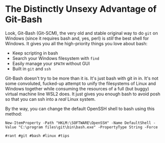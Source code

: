 # The Distinctly Unsexy Advantage of Git-Bash

Look, Git-Bash (Git-SCM), the very old and stable original way to do
`git` on Windows (since it requires bash and, yes, perl) is *still* the
best shell for Windows. It gives you all the high-priority things you
love about bash:

* Keep scripting in bash
* Search your Windows filesystem with `find`
* Easily manage your `$PATH` without GUI
* Built in `git` and `ssh`

Git-Bash doesn't try to be more than it is. It's just bash with git in
in. It's not some convoluted, fucked-up attempt to unify the filesystems
of Linux and Windows together while consuming the resources of a full
(but buggy) virtual machine line WSL2 does. It just gives you enough
bash to avoid posh so that you can ssh into a *real* Linux system.

By the way, you can change the default OpenSSH shell to bash using this
method:

```posh
New-ItemProperty -Path "HKLM:\SOFTWARE\OpenSSH" -Name DefaultShell -Value "C:\program files\git\bin\bash.exe" -PropertyType String -Force
```

    #rant #git #bash #linux #tips
